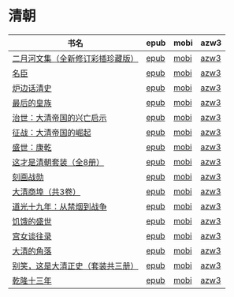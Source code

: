 # 清朝

| 书名 | epub | mobi | azw3 |
| --- | --- | --- | --- |
| [二月河文集（全新修订彩插珍藏版）](http://ct.dalanmei.com/f/31084289-771231679-dedb4e) | [epub](http://ct.dalanmei.com/f/31084289-771231679-dedb4e) | [mobi](http://ct.dalanmei.com/f/31084289-771246887-084aa4) | [azw3](http://ct.dalanmei.com/f/31084289-771236583-13f69d) |
| [名臣](http://ct.dalanmei.com/f/31084289-771231707-18e56b) | [epub](http://ct.dalanmei.com/f/31084289-771231707-18e56b) | [mobi](http://ct.dalanmei.com/f/31084289-771246903-712d26) | [azw3](http://ct.dalanmei.com/f/31084289-771236603-5fd33a) |
| [炉边话清史](http://ct.dalanmei.com/f/31084289-771231890-85eb9c) | [epub](http://ct.dalanmei.com/f/31084289-771231890-85eb9c) | [mobi](http://ct.dalanmei.com/f/31084289-771247023-b7a840) | [azw3](http://ct.dalanmei.com/f/31084289-771236717-b5d1c2) |
| [最后的皇族](http://ct.dalanmei.com/f/31084289-771228378-76eb57) | [epub](http://ct.dalanmei.com/f/31084289-771228378-76eb57) | [mobi](http://ct.dalanmei.com/f/31084289-771240366-e22721) | [azw3](http://ct.dalanmei.com/f/31084289-771232418-4d108b) |
| [治世：大清帝国的兴亡启示](http://ct.dalanmei.com/f/31084289-771229633-aa5b67) | [epub](http://ct.dalanmei.com/f/31084289-771229633-aa5b67) | [mobi](http://ct.dalanmei.com/f/31084289-771241197-a8e495) | [azw3](http://ct.dalanmei.com/f/31084289-771233300-88cdd1) |
| [征战：大清帝国的崛起](http://ct.dalanmei.com/f/31084289-771229715-84d3d0) | [epub](http://ct.dalanmei.com/f/31084289-771229715-84d3d0) | [mobi](http://ct.dalanmei.com/f/31084289-771241247-9fd2a5) | [azw3](http://ct.dalanmei.com/f/31084289-771233352-9385df) |
| [盛世：康乾](http://ct.dalanmei.com/f/31084289-571659902-2866ef) | [epub](http://ct.dalanmei.com/f/31084289-571659902-2866ef) | [mobi](http://ct.dalanmei.com/f/31084289-572016053-d7c851) | [azw3](http://ct.dalanmei.com/f/31084289-572083191-f6c973) |
| [这才是清朝套装（全8册）](http://ct.dalanmei.com/f/31084289-571598767-915559) | [epub](http://ct.dalanmei.com/f/31084289-571598767-915559) | [mobi](http://ct.dalanmei.com/f/31084289-571772770-fafce0) | [azw3](http://ct.dalanmei.com/f/31084289-571918042-62852c) |
| [刻画战勋](None) | [epub](None) | [mobi](None) | [azw3](None) |
| [大清商埠（共3卷）](None) | [epub](None) | [mobi](None) | [azw3](None) |
| [道光十九年：从禁烟到战争](None) | [epub](None) | [mobi](None) | [azw3](None) |
| [饥饿的盛世](http://ct.dalanmei.com/f/31084289-595857288-34fd07) | [epub](http://ct.dalanmei.com/f/31084289-595857288-34fd07) | [mobi](http://ct.dalanmei.com/f/31084289-595860297-46d8fa) | [azw3](http://ct.dalanmei.com/f/31084289-595859818-d73b67) |
| [宫女谈往录](http://ct.dalanmei.com/f/31084289-571452769-a04017) | [epub](http://ct.dalanmei.com/f/31084289-571452769-a04017) | [mobi](http://ct.dalanmei.com/f/31084289-571786608-d933c5) | [azw3](http://ct.dalanmei.com/f/31084289-571885842-7fadbb) |
| [大清的角落](http://ct.dalanmei.com/f/31084289-571453113-0500a5) | [epub](http://ct.dalanmei.com/f/31084289-571453113-0500a5) | [mobi](http://ct.dalanmei.com/f/31084289-571786826-a93e97) | [azw3](http://ct.dalanmei.com/f/31084289-571885978-6b4916) |
| [别笑，这是大清正史（套装共三册）](http://ct.dalanmei.com/f/31084289-571456844-21316c) | [epub](http://ct.dalanmei.com/f/31084289-571456844-21316c) | [mobi](http://ct.dalanmei.com/f/31084289-571789536-bae3dc) | [azw3](http://ct.dalanmei.com/f/31084289-571894690-de60ec) |
| [乾隆十三年](http://ct.dalanmei.com/f/31084289-571457682-604b84) | [epub](http://ct.dalanmei.com/f/31084289-571457682-604b84) | [mobi](http://ct.dalanmei.com/f/31084289-571790765-6a4270) | [azw3](http://ct.dalanmei.com/f/31084289-571898258-d5d1e2) |
